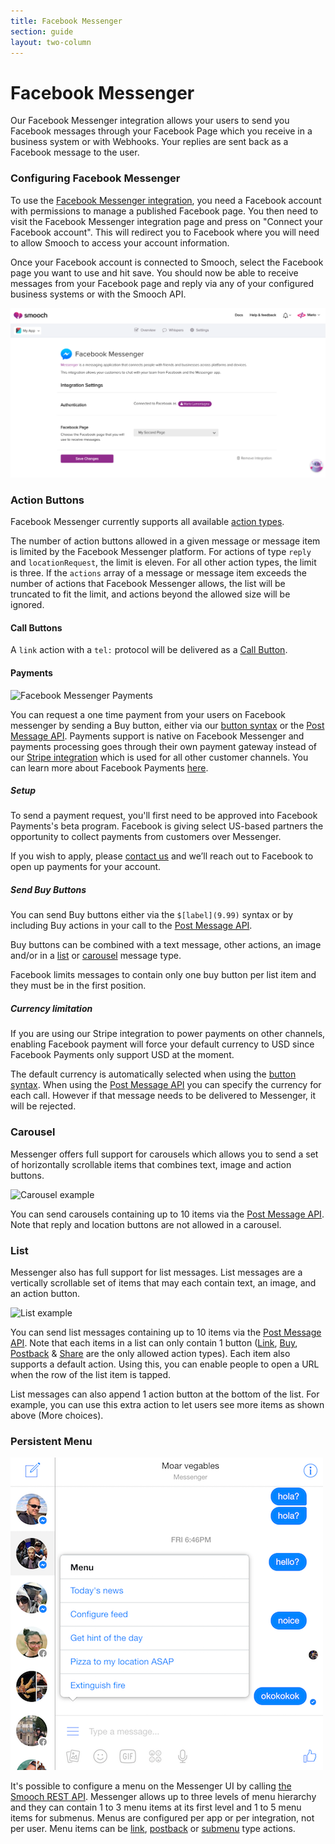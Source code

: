 ```yaml
---
title: Facebook Messenger
section: guide
layout: two-column
---
```


# Facebook Messenger

Our Facebook Messenger integration allows your users to send you Facebook messages through your Facebook Page which you receive in a business system or with Webhooks. Your replies are sent back as a Facebook message to the user.

### Configuring Facebook Messenger

To use the [Facebook Messenger integration](https://app.smooch.io/integrations/messenger), you need a Facebook account with permissions to manage a published Facebook page. You then need to visit the Facebook Messenger integration page and press on "Connect your Facebook account". This will redirect you to Facebook where you will need to allow Smooch to access your account information.

Once your Facebook account is connected to Smooch, select the Facebook page you want to use and hit save. You should now be able to receive messages from your Facebook page and reply via any of your configured business systems or with the Smooch API.

![Facebook Messenger Integration Page Settings](/images/messenger_settings.png)


### Action Buttons

Facebook Messenger currently supports all available [action types](https://docs.smooch.io/rest/#action-buttons).

The number of action buttons allowed in a given message or message item is limited by the Facebook Messenger platform. For actions of type `reply` and `locationRequest`, the limit is eleven. For all other action types, the limit is three. If the `actions` array of a message or message item exceeds the number of actions that Facebook Messenger allows, the list will be truncated to fit the limit, and actions beyond the allowed size will be ignored.

#### Call Buttons

A `link` action with a `tel:` protocol will be delivered as a [Call Button](https://developers.facebook.com/docs/messenger-platform/send-api-reference/call-button).

#### Payments

![Facebook Messenger Payments](/images/messenger_payments.png)

You can request a one time payment from your users on Facebook messenger by sending a Buy button, either via our
[button syntax](https://docs.smooch.io/guide/sending-images-and-buttons-shorthand/) or the [Post Message API](https://docs.smooch.io/rest/#action-buttons). Payments support is native on Facebook Messenger and payments processing goes through their own payment gateway instead of our [Stripe integration](https://docs.smooch.io/guide/stripe-payments/) which is used for all other customer channels. You can learn more about Facebook Payments [here](https://developers.facebook.com/docs/messenger-platform/complete-guide/payments).

##### Setup

To send a payment request, you'll first need to be approved into Facebook Payments's beta program. Facebook is giving select US-based partners the opportunity to collect payments from customers over Messenger.

If you wish to apply, please [contact us](https://smooch.formstack.com/forms/payments_beta?appId=55cb872e5a894f190062fddd) and we’ll reach out to Facebook to open up payments for your account.

##### Send Buy Buttons

You can send Buy buttons either via the `$[label](9.99)` syntax or by including Buy actions in your call to the [Post Message API](https://docs.smooch.io/rest/#action-buttons).

Buy buttons can be combined with a text message, other actions, an image and/or in a [list](https://docs.smooch.io/rest/#list-message) or [carousel](https://docs.smooch.io/rest/#carousel-message) message type.

Facebook limits messages to contain only one buy button per list item and they must be in the first position.

##### Currency limitation

If you are using our Stripe integration to power payments on other channels, enabling Facebook payment will force your default currency to USD since Facebook Payments only support USD at the moment.

The default currency is automatically selected when using the [button syntax](https://docs.smooch.io/guide/sending-images-and-buttons-shorthand/). When using the [Post Message API](https://docs.smooch.io/rest/#action-buttons) you can specify the currency for each call. However if that message needs to be delivered to Messenger, it will be rejected.

### Carousel

Messenger offers full support for carousels which allows you to send a set of horizontally scrollable items that combines text, image and action buttons.

![Carousel example](http://blog.smooch.io/content/images/2016/08/carousel_demo.gif)

You can send carousels containing up to 10 items via the [Post Message API](https://docs.smooch.io/rest/#carousel-message). Note that reply and location buttons are not allowed in a carousel.

### List

Messenger also has full support for list messages. List messages are a vertically scrollable set of items that may each contain text, an image, and an action button.

![List example](https://docs.smooch.io/rest/images/list_messenger.png)

You can send list messages containing up to 10 items via the [Post Message API](https://docs.smooch.io/rest/#list-message). Note that each items in a list can only contain 1 button ([Link](https://docs.smooch.io/rest/#link), [Buy](https://docs.smooch.io/rest/#buy), [Postback](https://docs.smooch.io/rest/#postback) & [Share](https://docs.smooch.io/rest/#share) are the only allowed action types). Each item also supports a default action. Using this, you can enable people to open a URL when the row of the list item is tapped.

List messages can also append 1 action button at the bottom of the list. For example, you can use this extra action to let users see more items as shown above (More choices).



### Persistent Menu

![Facebook Messenger Persistent Menu](/images/messenger_menu.png)

It's possible to configure a menu on the Messenger UI by calling [the Smooch REST API](https://docs.smooch.io/rest/#persistent-menus). Messenger allows up to three levels of menu hierarchy and they can contain 1 to 3 menu items at its first level and 1 to 5 menu items for submenus. Menus are configured per app or per integration, not per user. Menu items can be [link](/guide/structured-messages/#link-buttons), [postback](/guide/structured-messages/#postback-buttons) or [submenu](https://docs.smooch.io/rest/#menu-items) type actions.
